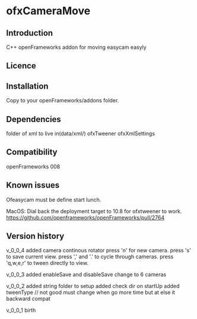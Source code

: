 ofxCameraMove
=====================================

Introduction
------------
C++ openFrameworks addon for moving easycam easyly


Licence
-------


Installation
------------
Copy to your openFrameworks/addons folder.


Dependencies
------------
folder of xml to live in(data/xml/)
ofxTweener
ofxXmlSettings

Compatibility
------------
openFrameworks 008 


Known issues
------------
Ofeasycam must be define start lunch.

MacOS:
Dial back the deployment target to 10.8 for ofxtweener to work. 
https://github.com/openframeworks/openFrameworks/pull/2764

Version history
------------
v_0_0_4
added camera continous rotator
press 'n' for new camera.
press 's' to save current view.
press ',' and '.' to cycle through cameras.
press 'q,w,e,r' to tween directly to view.

v_0_0_3
added enableSave and disableSave
change to 6 cameras

v_0_0_2
added string folder to setup
added check dir on startUp
added tweenType // not good must change when go more time but at else it backward compat

v_0_0_1
birth




